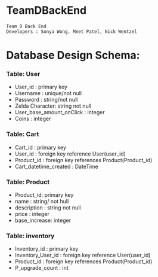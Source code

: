 # TeamDBackEnd
    Team D Back End
    Developers : Sonya Wong, Meet Patel, Nick Wentzel

# Database Design Schema:
### Table: User
- User_id : primary key
- Username : unique/not null
- Password : string/not null
- Zelda Character: string not null
- User_base_amount_onClick : integer
- Coins : integer 
### Table: Cart
- Cart_id : primary key
- User_id : foreign key reference User(user_id)
- Product_id : foreign key references Product(Product_id)
- Cart_datetime_created : DateTime
### Table: Product
- Product_id: primary key
- name : string/ not hull
- description : string not null
- price : integer
- base_increase: integer
### Table: inventory
- Inventory_id : primary key
- Inventory_User_id : foreign key reference User(user_id)
- Product_id : foreign key references Product(Product_id)
- P_upgrade_count : int


